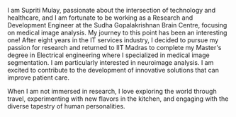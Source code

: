 I am Supriti Mulay, passionate about the intersection of technology and healthcare, and I am fortunate to be working as a Research and Development Engineer at the Sudha Gopalakrishnan Brain Centre, focusing on medical image analysis.  My journey to this point has been an interesting one!  After eight years in the IT services industry, I decided to pursue my passion for research and returned to IIT Madras to complete my Master's degree in Electrical engineering where I specialized in medical image segmentation.  I am particularly interested in neuroimage analysis. I am excited to contribute to the development of innovative solutions that can improve patient care.

When I am not immersed in research, I love exploring the world through travel, experimenting with new flavors in the kitchen, and engaging with the diverse tapestry of human personalities.
